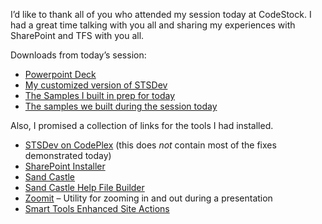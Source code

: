 I’d like to thank all of you who attended my session today at CodeStock. I had a great time talking with you all and
sharing my experiences with SharePoint and TFS with you all.

Downloads from today’s session:

* [Powerpoint Deck](http://cid-0ca99f1c887519c0.skydrive.live.com/self.aspx/Public/CodeStock09/CodeStock02.pptx)
* [My customized version of STSDev](http://cid-0ca99f1c887519c0.skydrive.live.com/self.aspx/Public/CodeStock09/STSDev%7C_rgillen.zip)
* [The Samples I built in prep for today](http://cid-0ca99f1c887519c0.skydrive.live.com/self.aspx/Public/CodeStock09/GeneralSamples.zip)
* [The samples we built during the session today](http://cid-0ca99f1c887519c0.skydrive.live.com/self.aspx/Public/CodeStock09/CodeStockSamples.zip)

Also, I promised a collection of links for the tools I had installed.

* [STSDev on CodePlex](http://stsdev.codeplex.com/) (this does *not* contain most of the fixes demonstrated today)
* [SharePoint Installer](http://www.codeplex.com/Wiki/View.aspx?ProjectName=sharepointinstaller)
* [Sand Castle](http://sandcastle.codeplex.com/)
* [Sand Castle Help File Builder](http://shfb.codeplex.com/)
* [Zoomit](http://technet.microsoft.com/en-us/sysinternals/bb897434.aspx) – Utility for zooming in and out during a presentation
* [Smart Tools Enhanced Site Actions](http://smarttools.codeplex.com/Release/ProjectReleases.aspx?ReleaseId=22111#DownloadId=56023)